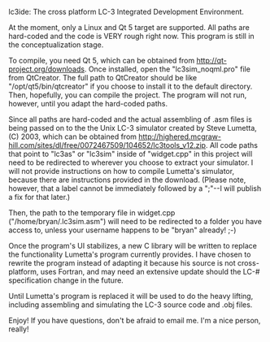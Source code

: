 lc3ide: The cross platform LC-3 Integrated Development Environment.

At the moment, only a Linux and Qt 5 target are supported.  All paths are hard-coded and the code is VERY rough right now.  This program is still in the conceptualization stage.

To compile, you need Qt 5, which can be obtained from http://qt-project.org/downloads.  Once installed, open the "lc3sim_noqml.pro" file from QtCreator.  The full path to QtCreator should be like "/opt/qt5/bin/qtcreator" if you choose to install it to the default directory.  Then, hopefully, you can compile the project.  The program will not run, however, until you adapt the hard-coded paths.

Since all paths are hard-coded and the actual assembling of .asm files is being passed on to the the Unix LC-3 simulator created by Steve Lumetta, (C) 2003, which can be obtained from http://highered.mcgraw-hill.com/sites/dl/free/0072467509/104652/lc3tools_v12.zip.  All code paths that point to "lc3as" or "lc3sim" inside of "widget.cpp" in this project will need to be redirected to wherever you choose to extract your simulator.  I will not provide instructions on how to compile Lumetta's simulator, because there are instructions provided in the download.  (Please note, however, that a label cannot be immediately followed by a ";"--I will publish a fix for that later.)

Then, the path to the temporary file in widget.cpp ("/home/bryan/.lc3sim.asm") will need to be redirected to a folder you have access to, unless your username happens to be "bryan" already!  ;-)

Once the program's UI stabilizes, a new C library will be written to replace the functionality Lumetta's program currently provides.  I have chosen to rewrite the program instead of adapting it because his source is not cross-platform, uses Fortran, and may need an extensive update should the LC-# specification change in the future.

Until Lumetta's program is replaced it will be used to do the heavy lifting, including assembling and simulating the LC-3 source code and .obj files.

Enjoy!  If you have questions, don't be afraid to email me.  I'm a nice person, really!
